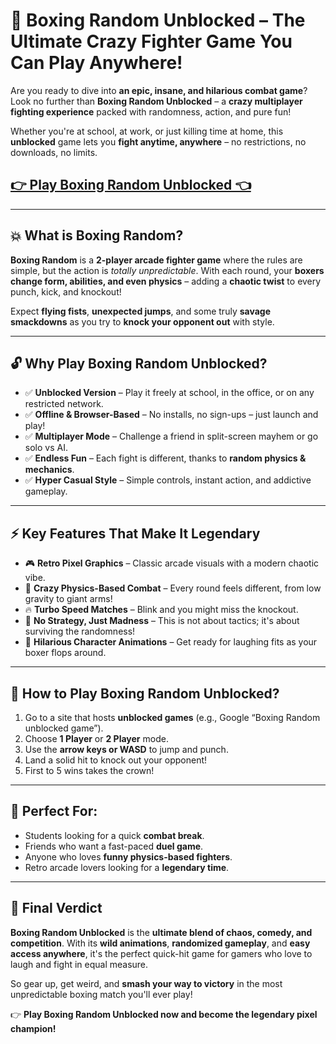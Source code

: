 # 🥊 Boxing Random Unblocked – The Ultimate Crazy Fighter Game You Can Play Anywhere!

Are you ready to dive into **an epic, insane, and hilarious combat game**? Look no further than **Boxing Random Unblocked** – a **crazy multiplayer fighting experience** packed with randomness, action, and pure fun!

Whether you're at school, at work, or just killing time at home, this **unblocked** game lets you **fight anytime, anywhere** – no restrictions, no downloads, no limits.

## <a href="https://izigames.net/">👉 Play Boxing Random Unblocked 👈</a>

---

## 💥 What is Boxing Random?

**Boxing Random** is a **2-player arcade fighter game** where the rules are simple, but the action is *totally unpredictable*. With each round, your **boxers change form, abilities, and even physics** – adding a **chaotic twist** to every punch, kick, and knockout!

Expect **flying fists**, **unexpected jumps**, and some truly **savage smackdowns** as you try to **knock your opponent out** with style.

---

## 🔓 Why Play Boxing Random Unblocked?

- ✅ **Unblocked Version** – Play it freely at school, in the office, or on any restricted network.
- ✅ **Offline & Browser-Based** – No installs, no sign-ups – just launch and play!
- ✅ **Multiplayer Mode** – Challenge a friend in split-screen mayhem or go solo vs AI.
- ✅ **Endless Fun** – Each fight is different, thanks to **random physics & mechanics**.
- ✅ **Hyper Casual Style** – Simple controls, instant action, and addictive gameplay.

---

## ⚡ Key Features That Make It Legendary

- 🎮 **Retro Pixel Graphics** – Classic arcade visuals with a modern chaotic vibe.
- 🥊 **Crazy Physics-Based Combat** – Every round feels different, from low gravity to giant arms!
- 🔥 **Turbo Speed Matches** – Blink and you might miss the knockout.
- 🧠 **No Strategy, Just Madness** – This is not about tactics; it's about surviving the randomness!
- 👻 **Hilarious Character Animations** – Get ready for laughing fits as your boxer flops around.

---

## 🚀 How to Play Boxing Random Unblocked?

1. Go to a site that hosts **unblocked games** (e.g., Google “Boxing Random unblocked game”).
2. Choose **1 Player** or **2 Player** mode.
3. Use the **arrow keys or WASD** to jump and punch.
4. Land a solid hit to knock out your opponent!
5. First to 5 wins takes the crown!

---

## 🎯 Perfect For:

- Students looking for a quick **combat break**.
- Friends who want a fast-paced **duel game**.
- Anyone who loves **funny physics-based fighters**.
- Retro arcade lovers looking for a **legendary time**.

---

## 🔮 Final Verdict

**Boxing Random Unblocked** is the **ultimate blend of chaos, comedy, and competition**. With its **wild animations**, **randomized gameplay**, and **easy access anywhere**, it's the perfect quick-hit game for gamers who love to laugh and fight in equal measure.

So gear up, get weird, and **smash your way to victory** in the most unpredictable boxing match you'll ever play!

👉 **Play Boxing Random Unblocked now and become the legendary pixel champion!**

